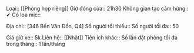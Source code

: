 Loại:: [[Phòng họp riêng]]
Giờ đóng cửa:: 21h30
Không gian tạo cảm hứng:: ✔
Có loa mic:: 

Địa chỉ:: [346 Bến Vân Đồn, Q4]
Số người tối thiểu:: 
Số người tối đa:: 50
 
Giá giữ xe:: 5k
Liên hệ:: [[Nhật]]
Tiện ích khác:: 
Số lần đặt phòng tối đa trong tháng:: 1 lần/tháng
